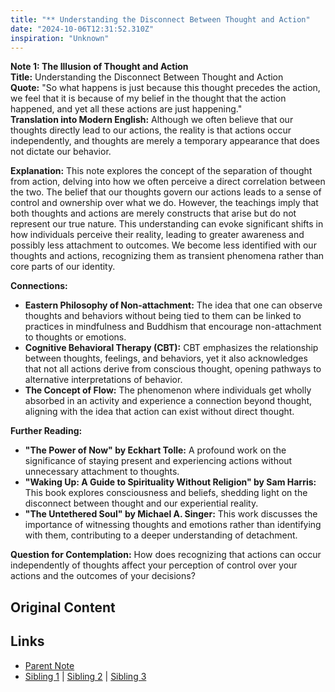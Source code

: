 ```yaml
---
title: "** Understanding the Disconnect Between Thought and Action"
date: "2024-10-06T12:31:52.310Z"
inspiration: "Unknown"
---
```



**Note 1: The Illusion of Thought and Action**  
**Title:** Understanding the Disconnect Between Thought and Action  
**Quote:** "So what happens is just because this thought precedes the action, we feel that it is because of my belief in the thought that the action happened, and yet all these actions are just happening."  
**Translation into Modern English:** Although we often believe that our thoughts directly lead to our actions, the reality is that actions occur independently, and thoughts are merely a temporary appearance that does not dictate our behavior.  

**Explanation:** This note explores the concept of the separation of thought from action, delving into how we often perceive a direct correlation between the two. The belief that our thoughts govern our actions leads to a sense of control and ownership over what we do. However, the teachings imply that both thoughts and actions are merely constructs that arise but do not represent our true nature. This understanding can evoke significant shifts in how individuals perceive their reality, leading to greater awareness and possibly less attachment to outcomes. We become less identified with our thoughts and actions, recognizing them as transient phenomena rather than core parts of our identity. 

**Connections:**  
- **Eastern Philosophy of Non-attachment:** The idea that one can observe thoughts and behaviors without being tied to them can be linked to practices in mindfulness and Buddhism that encourage non-attachment to thoughts or emotions.  
- **Cognitive Behavioral Therapy (CBT):** CBT emphasizes the relationship between thoughts, feelings, and behaviors, yet it also acknowledges that not all actions derive from conscious thought, opening pathways to alternative interpretations of behavior.  
- **The Concept of Flow:** The phenomenon where individuals get wholly absorbed in an activity and experience a connection beyond thought, aligning with the idea that action can exist without direct thought.  

**Further Reading:**  
- **"The Power of Now" by Eckhart Tolle:** A profound work on the significance of staying present and experiencing actions without unnecessary attachment to thoughts.  
- **"Waking Up: A Guide to Spirituality Without Religion" by Sam Harris:** This book explores consciousness and beliefs, shedding light on the disconnect between thought and our experiential reality.  
- **"The Untethered Soul" by Michael A. Singer:** This work discusses the importance of witnessing thoughts and emotions rather than identifying with them, contributing to a deeper understanding of detachment.  

**Question for Contemplation:** How does recognizing that actions can occur independently of thoughts affect your perception of control over your actions and the outcomes of your decisions?


## Original Content



## Links

- [Parent Note](/parent-note.md)
- [Sibling 1](/zettel1.md) | [Sibling 2](/zettel2.md) | [Sibling 3](/zettel3.md)
